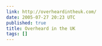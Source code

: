 ```yaml
---
link: http://overheardintheuk.com/
date: 2005-07-27 20:23 UTC
published: true
title: Overheard in the UK
tags: []
---
```



